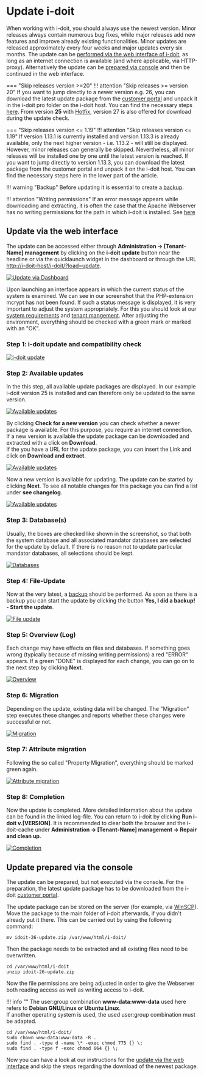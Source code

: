 # Update i-doit

When working with i-doit, you should always use the newest version. Minor releases always contain numerous bug fixes, while major releases add new features and improve already existing functionalities. Minor updates are released approximately every four weeks and major updates every six months. The update can be [performed via the web interface of i-doit](./update.md), as long as an internet connection is available (and where applicable, via HTTP-proxy). Alternatively the update can be [prepared via console](./update.md) and then be continued in the web interface.

=== "Skip releases version >=20"
    !!! attention "Skip releases >= version 20"
        If you want to jump directly to a newer version e.g. 26, you can download the latest update package from the [customer portal](../system-administration/customer-portal.md) and unpack it in the i-doit pro folder on the i-doit host. You can find the necessary steps [here](update.md#update-prepared-via-the-console).
        From version **25** with [Hotfix](../system-administration/hotfixes/hotfix-archive/index.md), version 27 is also offered for download during the update check.

=== "Skip releases version <= 1.19"
    !!! attention "Skip releases version <= 1.19"
        If version 1.13.1 is currently installed and version 1.13.3 is already available, only the next higher version - i.e. 1.13.2 - will still be displayed. However, minor releases can generally be skipped. Nevertheless, all minor releases will be installed one by one until the latest version is reached. If you want to jump directly to version 1.13.3, you can download the latest package from the customer portal and unpack it on the i-doit host. You can find the necessary steps here in the lower part of the article.

!!! warning "Backup"
    Before updating it is essential to create a [backup](./backup-and-recovery/index.md).

!!! attention "Writing permissions"
    If an error message appears while downloading and extracting, it is often the case that the Apache Webserver has no writing permissions for the path in which i-doit is installed. See [here](#update-prepared-via-the-console)

## Update via the web interface

The update can be accessed either through **Administration → [Tenant-Name] management** by clicking on the **i-doit update** button near the headline or via the quicklaunch widget in the dashboard or through the URL <http://i-doit-host/i-doit/?load=update>.

[![Update via Dashboard](../assets/images/en/maintenance-and-operation/update/1-update.png)](../assets/images/en/maintenance-and-operation/update/1-update.png)

Upon launching an interface appears in which the current status of the system is examined. We can see in our screenshot that the PHP-extension mcrypt has not been found. If such a status message is displayed, it is very important to adjust the system appropriately. For this you should look at our [system requirements](../installation/system-requirements.md) and [tenant mangement](../system-administration/administration/tenant-management/index.md). After adjusting the environment, everything should be checked with a green mark or marked with an "OK".

### Step 1: i-doit update and compatibility check

[![i-doit update](../assets/images/en/maintenance-and-operation/update/2-update.png)](../assets/images/en/maintenance-and-operation/update/2-update.png)

### Step 2: Available updates

In the this step, all available update packages are displayed. In our example i-doit version 25 is installed and can therefore only be updated to the same version.

[![Available updates](../assets/images/en/maintenance-and-operation/update/3-update.png)](../assets/images/en/maintenance-and-operation/update/3-update.png)

By clicking **Check for a new version** you can check whether a newer package is available. For this purpose, you require an internet connection.<br>
If a new version is available the update package can be downloaded and extracted with a click on **Download**.<br>
If the you have a URL for the update package, you can insert the Link and click on **Download and extract**.

[![Available updates](../assets/images/en/maintenance-and-operation/update/4-update.png)](../assets/images/en/maintenance-and-operation/update/4-update.png)

Now a new version is available for updating. The update can be started by clicking **Next**. To see all notable changes for this package you can find a list under **see changelog**.

[![Available updates](../assets/images/en/maintenance-and-operation/update/5-update.png)](../assets/images/en/maintenance-and-operation/update/5-update.png)

### Step 3: Database(s)

Usually, the boxes are checked like shown in the screenshot, so that both the system database and all associated mandator databases are selected for the update by default. If there is no reason not to update particular mandator databases, all selections should be kept.

[![Databases](../assets/images/en/maintenance-and-operation/update/6-update.png)](../assets/images/en/maintenance-and-operation/update/6-update.png)

### Step 4: File-Update

Now at the very latest, a [backup](./backup-and-recovery/index.md) should be performed. As soon as there is a backup you can start the update by clicking the button **Yes, I did a backup! - Start the update**.

[![File update](../assets/images/en/maintenance-and-operation/update/7-update.png)](../assets/images/en/maintenance-and-operation/update/7-update.png)

### Step 5: Overview (Log)

Each change may have effects on files and databases. If something goes wrong (typically because of missing writing permissions) a red "ERROR" appears. If a green "DONE" is displayed for each change, you can go on to the next step by clicking **Next**.

[![Overview](../assets/images/en/maintenance-and-operation/update/8-update.png)](../assets/images/en/maintenance-and-operation/update/8-update.png)

### Step 6: Migration

Depending on the update, existing data will be changed. The "Migration" step executes these changes and reports whether these changes were successful or not.

[![Migration](../assets/images/en/maintenance-and-operation/update/9-update.png)](../assets/images/en/maintenance-and-operation/update/9-update.png)

### Step 7: Attribute migration

Following the so called "Property Migration", everything should be marked green again.

[![Attribute migration](../assets/images/en/maintenance-and-operation/update/10-update.png)](../assets/images/en/maintenance-and-operation/update/10-update.png)

### Step 8: Completion

Now the update is completed. More detailed information about the update can be found in the linked log-file. You can return to i-doit by clicking **Run i-doit v.[VERSION]**. It is recommended to clear both the browser and the i-doit-cache under **Administration → [Tenant-Name] management → Repair and clean up**.

[![Completion](../assets/images/en/maintenance-and-operation/update/11-update.png)](../assets/images/en/maintenance-and-operation/update/11-update.png)

## Update prepared via the console

The update can be prepared, but not executed via the console. For the preparation, the latest update package has to be downloaded from the i-doit [customer portal](../system-administration/customer-portal.md).

The update package can be stored on the server (for example, via [WinSCP](https://winscp.net/eng/index.php)). Move the package to the main folder of i-doit afterwards, if you didn't already put it there. This can be carried out by using the following command:

```shell
mv idoit-26-update.zip /var/www/html/i-doit/
```

Then the package needs to be extracted and all existing files need to be overwritten.

```shell
cd /var/www/html/i-doit
unzip idoit-26-update.zip
```

Now the file permissions are being adjusted in order to give the Webserver both reading access as well as writing access to i-doit.

!!! info ""
    The user:group combination **www-data:www-data** used here refers to **Debian GNU/Linux or Ubuntu Linux**.<br>
    If another operating system is used, the used user:group combination must be adapted.

```shell
cd /var/www/html/i-doit/
sudo chown www-data:www-data -R .
sudo find . -type d -name \* -exec chmod 775 {} \;
sudo find . -type f -exec chmod 664 {} \;
```

Now you can have a look at our instructions for the [update via the web interface](./update.md) and skip the steps regarding the download of the newest package.
